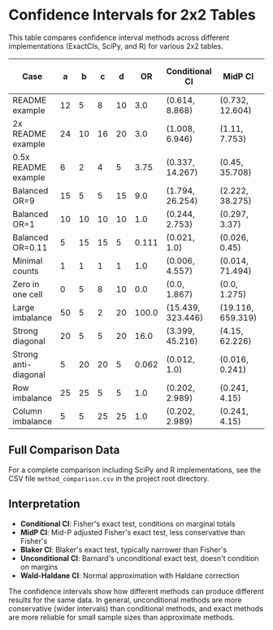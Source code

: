 # Confidence Intervals for 2x2 Tables

This table compares confidence interval methods across different implementations (ExactCIs, SciPy, and R) for various 2x2 tables.

| Case | a | b | c | d | OR | Conditional CI | MidP CI | Blaker CI | Unconditional CI | Wald-Haldane CI |
|---|---|---|---|---|---|---|---|---|---|---|
| README example | 12 | 5 | 8 | 10 | 3.0 | (0.614, 8.868) | (0.732, 12.604) | (0.72, 12.711) | (0.069, 3.0) | (0.727, 10.837) |
| 2x README example | 24 | 10 | 16 | 20 | 3.0 | (1.008, 6.946) | (1.11, 7.753) | (1.017, 8.257) | (0.121, 3.0) | (1.098, 7.657) |
| 0.5x README example | 6 | 2 | 4 | 5 | 3.75 | (0.337, 14.267) | (0.45, 35.708) | (0.424, 35.999) | (0.029, 3.75) | (0.467, 21.647) |
| Balanced OR=9 | 15 | 5 | 5 | 15 | 9.0 | (1.794, 26.254) | (2.222, 38.275) | (1.819, 46.201) | (0.022, 9.0) | (2.006, 31.443) |
| Balanced OR=1 | 10 | 10 | 10 | 10 | 1.0 | (0.244, 2.753) | (0.297, 3.37) | (0.278, 3.601) | (0.281, 3.556) | (0.298, 3.353) |
| Balanced OR=0.11 | 5 | 15 | 15 | 5 | 0.111 | (0.021, 1.0) | (0.026, 0.45) | (0.022, 0.55) | (0.111, 44.984) | (0.032, 0.498) |
| Minimal counts | 1 | 1 | 1 | 1 | 1.0 | (0.006, 4.557) | (0.014, 71.494) | (0.013, 76.249) | (0.013, 79.06) | (0.041, 24.565) |
| Zero in one cell | 0 | 5 | 8 | 10 | 0.0 | (0.0, 1.867) | (0.0, 1.275) | (0.0, 1.432) | (0.0, 0.0) | (0.005, 2.333) |
| Large imbalance | 50 | 5 | 2 | 20 | 100.0 | (15.439, 323.446) | (19.116, 659.319) | (99.0, 665.411) | (0.002, 100.0) | (15.492, 365.903) |
| Strong diagonal | 20 | 5 | 5 | 20 | 16.0 | (3.399, 45.216) | (4.15, 62.226) | (15.84, 16.0) | (0.017, 16.0) | (3.669, 52.598) |
| Strong anti-diagonal | 5 | 20 | 20 | 5 | 0.062 | (0.012, 1.0) | (0.016, 0.241) | (0.013, 0.062) | (0.062, 59.636) | (0.019, 0.273) |
| Row imbalance | 25 | 25 | 5 | 5 | 1.0 | (0.202, 2.989) | (0.241, 4.15) | (0.255, 3.927) | (0.212, 4.715) | (0.272, 3.682) |
| Column imbalance | 5 | 5 | 25 | 25 | 1.0 | (0.202, 2.989) | (0.241, 4.15) | (0.255, 3.927) | (0.212, 4.715) | (0.272, 3.682) |

## Full Comparison Data

For a complete comparison including SciPy and R implementations, see the CSV file `method_comparison.csv` in the project root directory.


## Interpretation

- **Conditional CI**: Fisher's exact test, conditions on marginal totals
- **MidP CI**: Mid-P adjusted Fisher's exact test, less conservative than Fisher's
- **Blaker CI**: Blaker's exact test, typically narrower than Fisher's
- **Unconditional CI**: Barnard's unconditional exact test, doesn't condition on margins
- **Wald-Haldane CI**: Normal approximation with Haldane correction

The confidence intervals show how different methods can produce different results for the same data. In general, unconditional methods are more conservative (wider intervals) than conditional methods, and exact methods are more reliable for small sample sizes than approximate methods.
